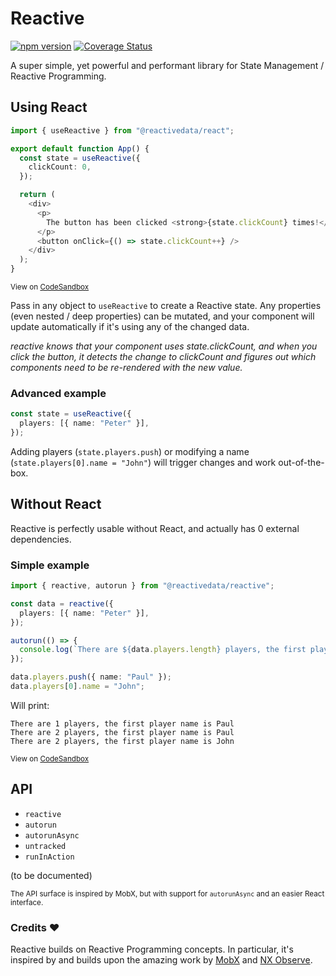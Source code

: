 # Reactive

[![npm version](https://badge.fury.io/js/%40reactivedata%2Freactive.svg)](https://badge.fury.io/js/%40reactivedata%2Freactive) [![Coverage Status](https://coveralls.io/repos/github/YousefED/reactive/badge.svg?branch=workflow)](https://coveralls.io/github/YousefED/reactive?branch=workflow)

A super simple, yet powerful and performant library for State Management / Reactive Programming.

## Using React

```typescript
import { useReactive } from "@reactivedata/react";

export default function App() {
  const state = useReactive({
    clickCount: 0,
  });

  return (
    <div>
      <p>
        The button has been clicked <strong>{state.clickCount} times!</strong>
      </p>
      <button onClick={() => state.clickCount++} />
    </div>
  );
}
```

<sup>View on [CodeSandbox](https://codesandbox.io/s/reactivedatareact-basic-example-ihgu9?file=/src/App.tsx)</sup>

Pass in any object to `useReactive` to create a Reactive state. Any properties (even nested / deep properties) can be mutated, and your component will update automatically if it's using any of the changed data.

_reactive knows that your component uses state.clickCount, and when you click the button, it detects the change to clickCount and figures out which components need to be re-rendered with the new value._

### Advanced example

```typescript
const state = useReactive({
  players: [{ name: "Peter" }],
});
```

Adding players (`state.players.push`) or modifying a name (`state.players[0].name = "John"`) will trigger changes and work out-of-the-box.

## Without React

Reactive is perfectly usable without React, and actually has 0 external dependencies.

### Simple example

```typescript
import { reactive, autorun } from "@reactivedata/reactive";

const data = reactive({
  players: [{ name: "Peter" }],
});

autorun(() => {
  console.log(`There are ${data.players.length} players, the first player name is ${data.players[0].name}`);
});

data.players.push({ name: "Paul" });
data.players[0].name = "John";
```

Will print:

```
There are 1 players, the first player name is Paul
There are 2 players, the first player name is Paul
There are 2 players, the first player name is John
```

<sup>View on [CodeSandbox](https://codesandbox.io/s/reactivedatareactive-basic-example-b3fs3)</sup>

## API

- `reactive`
- `autorun`
- `autorunAsync`
- `untracked`
- `runInAction`

(to be documented)

<sup>The API surface is inspired by MobX, but with support for `autorunAsync` and an easier React interface.</sup>

### Credits ❤️

Reactive builds on Reactive Programming concepts. In particular, it's inspired by and builds upon the amazing work by [MobX](https://mobx.js.org/) and [NX Observe](https://github.com/nx-js/observer-util).

